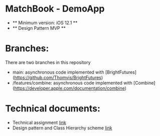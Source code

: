 # MatchBook - DemoApp
- ** Minimum version: iOS 12.1 **
- ** Design Pattern MVP **

# Branches:
There are two branches in this repository
- main: asynchronous code implemented with [BrightFutures] (https://github.com/Thomvis/BrightFutures)
- /features/combine: asynchronous code implemented with [Combine] (https://developer.apple.com/documentation/combine)


# Technical documents:
- Technical assignment [link](iOS_Engineer_recruitment-tech_assignment.pdf)
- Design pattern and Class Hierarchy scheme [link](Pattern&ClassHierarchy.pptx)
